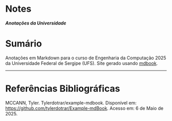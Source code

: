 Notes
=====

***Anotações da Universidade***

# Sumário

Anotações em Markdown para o curso de Engenharia da Computação 2025 da Universidade Federal de Sergipe (UFS). Site gerado usando [mdbook](https://github.com/rust-lang/mdBook).

---

# Referências Bibliográficas

MCCANN, Tyler. Tylerdotrar/example-mdbook. Disponível em: <https://github.com/tylerdotrar/Example-mdBook>. Acesso em: 6 de Maio de 2025.
